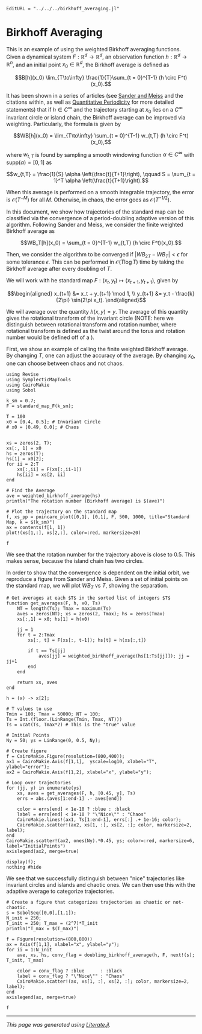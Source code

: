 ```@meta
EditURL = "../../../birkhoff_averaging.jl"
```

# Birkhoff Averaging

This is an example of using the weighted Birkhoff averaging functions. Given a dynamical system $F : \mathbb{R}^d \to \mathbb{R}^d$, an observation function $h : \mathbb{R}^d \to \mathbb{R}^n$, and an initial point $x_0 \in \mathbb{R}^d$, the Birkhoff average is defined as
```math
B[h](x_0) \lim_{T\to\infty} \frac{1}{T}\sum_{t = 0}^{T-1} (h \circ F^t)(x_0).
```
It has been shown in a series of articles (see [Sander and Meiss](https://arxiv.org/abs/2001.00086) and the citations within, as well as [Quantitative Periodicity](https://arxiv.org/abs/1601.06051) for more detailed statements) that if $h\in C^\infty$ and the trajectory starting at $x_0$ lies on a $C^\infty$ invariant circle or island chain, the Birkhoff average can be improved via weighting. Particularly, the formula is given by
```math
WB[h](x_0) = \lim_{T\to\infty} \sum_{t = 0}^{T-1} w_{t,T} (h \circ F^t)(x_0),
```
where $w_{t,T}$ is found by sampling a smooth windowing function $\alpha \in C^\infty$ with $\mathrm{supp}(\alpha) = [0,1]$ as
```math
w_{t,T} = \frac{1}{S} \alpha \left(\frac{t}{T+1}\right), \qquad S = \sum_{t = 1}^T \alpha \left(\frac{t}{T+1}\right).
```
When this average is performed on a smooth integrable trajectory, the error is $\mathcal{O}(T^{-M})$ for all $M$. Otherwise, in chaos, the error goes as $\mathcal{O}(T^{-1/2})$.

In this document, we show how trajectories of the standard map can be classified via the convergence of a period-doubling adaptive version of this algorithm. Following Sander and Meiss, we consider the finite weighted Birkhoff average as
```math
WB_T[h](x_0) =  \sum_{t = 0}^{T-1} w_{t,T} (h \circ F^t)(x_0).
```
Then, we consider the algorithm to be converged if $| WB_{2T} - WB_T | < \epsilon$ for some tolerance $\epsilon$. This can be performed in $\mathcal{O}(T \log T)$ time by taking the Birkhoff average after every doubling of $T$.

We will work with he standard map $F : (x_t, y_t) \mapsto (x_{t+1}, y_{t+1})$, given by
```math
\begin{aligned}
    x_{t+1} &= x_t + y_{t+1} \mod 1, \\
    y_{t+1} &= y_t - \frac{k}{2\pi} \sin(2\pi x_t).
\end{aligned}
```
We will average over the quantity $h(x,y) = y$. The average of this quantity gives the rotational transform of the invariant circle (NOTE: here we distinguish between rotational transform and rotation number, where rotational transform is defined as the twist around the torus and rotation number would be defined off of a ).

First, we show an example of calling the finite weighted Birkhoff average. By changing $T$, one can adjust the accuracy of the average. By changing $x_0$, one can choose between chaos and not chaos.

````@example birkhoff_averaging
using Revise
using SymplecticMapTools
using CairoMakie
using Sobol
````

````@example birkhoff_averaging
k_sm = 0.7;
F = standard_map_F(k_sm);

T = 100
x0 = [0.4, 0.5]; # Invariant Circle
# x0 = [0.49, 0.0]; # Chaos


xs = zeros(2, T);
xs[:, 1] = x0
hs = zeros(T);
hs[1] = x0[2];
for ii = 2:T
    xs[:,ii] = F(xs[:,ii-1])
    hs[ii] = xs[2, ii]
end

# Find the Average
ave = weighted_birkhoff_average(hs)
println("The rotation number (Birkhoff average) is $(ave)")

# Plot the trajectory on the standard map
f, xs_pp = poincare_plot([0,1], [0,1], F, 500, 1000, title="Standard Map, k = $(k_sm)")
ax = contents(f[1, 1])
plot!(xs[1,:], xs[2,:], color=:red, markersize=20)

f
````

We see that the rotation number for the trajectory above is close to $0.5$. This makes sense, because the island chain has two circles.

In order to show that the convergence is dependent on the initial orbit, we reproduce a figure from Sander and Meiss. Given a set of initial points on the standard map, we will plot $WB_T$ vs $T$, showing the separation.

````@example birkhoff_averaging
# Get averages at each $T$ in the sorted list of integers $T$
function get_averages(F, h, x0, Ts)
    NT = length(Ts); Tmax = maximum(Ts)
    aves = zeros(NT); xs = zeros(2, Tmax); hs = zeros(Tmax)
    xs[:,1] = x0; hs[1] = h(x0)

    jj = 1
    for t = 2:Tmax
        xs[:, t] = F(xs[:, t-1]); hs[t] = h(xs[:,t])

        if t == Ts[jj]
            aves[jj] = weighted_birkhoff_average(hs[1:Ts[jj]]); jj = jj+1
        end
    end

    return xs, aves
end
````

````@example birkhoff_averaging
h = (x) -> x[2];

# T values to use
Tmin = 100; Tmax = 50000; NT = 100;
Ts = Int.(floor.(LinRange(Tmin, Tmax, NT)))
Ts = vcat(Ts, Tmax*2) # This is the "true" value

# Initial Points
Ny = 50; ys = LinRange(0, 0.5, Ny);

# Create figure
f = CairoMakie.Figure(resolution=(800,400));
ax1 = CairoMakie.Axis(f[1,1],  yscale=log10, xlabel="T", ylabel="error");
ax2 = CairoMakie.Axis(f[1,2], xlabel="x", ylabel="y");

# Loop over trajectories
for (jj, y) in enumerate(ys)
    xs, aves = get_averages(F, h, [0.45, y], Ts)
    errs = abs.(aves[1:end-1] .- aves[end])

    color = errs[end] < 1e-10 ? :blue : :black
    label = errs[end] < 1e-10 ? "\"Nice\"" : "Chaos"
    CairoMakie.lines!(ax1, Ts[1:end-1], errs[:] .+ 1e-16; color);
    CairoMakie.scatter!(ax2, xs[1, :], xs[2, :]; color, markersize=2, label);
end
CairoMakie.scatter!(ax2, ones(Ny).*0.45, ys; color=:red, markersize=6, label="InitialPoints")
axislegend(ax2, merge=true)

display(f);
nothing #hide
````

We see that we successfully distinguish between "nice" trajectories like invariant circles and islands and chaotic ones. We can then use this with the adaptive average to categorize trajectories.

````@example birkhoff_averaging
# Create a figure that categorizes trajectories as chaotic or not-chaotic.
s = SobolSeq([0,0],[1,1]);
N_init = 250;
T_init = 250; T_max = (2^7)*T_init
println("T_max = $(T_max)")

f = Figure(resolution=(800,800))
ax = Axis(f[1,1], xlabel="x", ylabel="y");
for ii = 1:N_init
    ave, xs, hs, conv_flag = doubling_birkhoff_average(h, F, next!(s); T_init, T_max)

    color = conv_flag ? :blue      : :black
    label = conv_flag ? "\"Nice\"" : "Chaos"
    CairoMakie.scatter!(ax, xs[1, :], xs[2, :]; color, markersize=2, label);
end
axislegend(ax, merge=true)

f
````

---

*This page was generated using [Literate.jl](https://github.com/fredrikekre/Literate.jl).*

